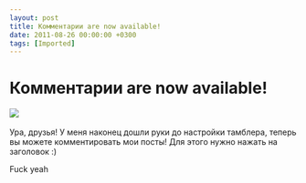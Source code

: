 ```yaml
---
layout: post
title: Комментарии are now available!
date: 2011-08-26 00:00:00 +0300
tags: [Imported]
---
```

# Комментарии are now available!

![](http://media.tumblr.com/tumblr_lqj8o58M4M1qfp23s.gif) 

Ура, друзья! У меня наконец дошли руки до настройки тамблера, теперь вы можете комментировать мои посты! Для этого нужно нажать на заголовок :)

Fuck yeah